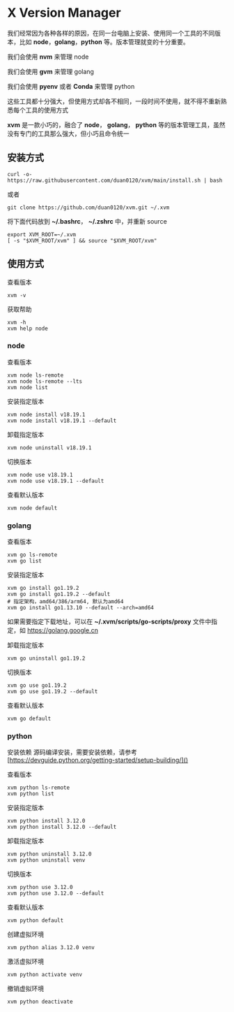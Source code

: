 # X Version Manager

我们经常因为各种各样的原因，在同一台电脑上安装、使用同一个工具的不同版本，比如 **node**，**golang**，**python** 等。版本管理就变的十分重要。

我们会使用 **nvm** 来管理 node

我们会使用 **gvm** 来管理 golang

我们会使用 **pyenv** 或者 **Conda** 来管理 python

这些工具都十分强大，但使用方式却各不相同，一段时间不使用，就不得不重新熟悉每个工具的使用方式

**xvm** 是一款小巧的，融合了 **node**， **golang**， **python** 等的版本管理工具，虽然没有专门的工具那么强大，但小巧且命令统一

## 安装方式

```
curl -o- https://raw.githubusercontent.com/duan0120/xvm/main/install.sh | bash
```

或者

```
git clone https://github.com/duan0120/xvm.git ~/.xvm
```

将下面代码放到 **~/.bashrc**， **~/.zshrc** 中，并重新 source

```
export XVM_ROOT=~/.xvm
[ -s "$XVM_ROOT/xvm" ] && source "$XVM_ROOT/xvm"
```

## 使用方式

查看版本

```
xvm -v
```

获取帮助

```
xvm -h
xvm help node
```

### node

查看版本

```
xvm node ls-remote
xvm node ls-remote --lts
xvm node list
```

安装指定版本

```
xvm node install v18.19.1
xvm node install v18.19.1 --default
```

卸载指定版本

```
xvm node uninstall v18.19.1
```

切换版本

```
xvm node use v18.19.1
xvm node use v18.19.1 --default
```

查看默认版本

```
xvm node default
```

### golang

查看版本

```
xvm go ls-remote
xvm go list
```

安装指定版本

```
xvm go install go1.19.2
xvm go install go1.19.2 --default
# 指定架构，amd64/386/arm64, 默认为amd64
xvm go install go1.13.10 --default --arch=amd64
```

如果需要指定下载地址，可以在 **~/.xvm/scripts/go-scripts/proxy** 文件中指定，如 https://golang.google.cn

卸载指定版本

```
xvm go uninstall go1.19.2
```

切换版本

```
xvm go use go1.19.2
xvm go use go1.19.2 --default
```

查看默认版本

```
xvm go default
```

### python

安装依赖
源码编译安装，需要安装依赖，请参考 [https://devguide.python.org/getting-started/setup-building/]()

查看版本

```
xvm python ls-remote
xvm python list
```

安装指定版本

```
xvm python install 3.12.0
xvm python install 3.12.0 --default
```

卸载指定版本

```
xvm python uninstall 3.12.0
xvm python uninstall venv
```

切换版本

```
xvm python use 3.12.0
xvm python use 3.12.0 --default
```

查看默认版本

```
xvm python default
```

创建虚拟环境

```
xvm python alias 3.12.0 venv
```

激活虚拟环境

```
xvm python activate venv
```

撤销虚拟环境

```
xvm python deactivate
```
